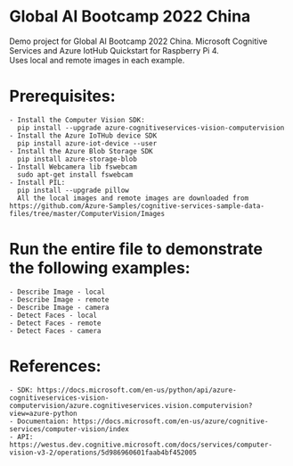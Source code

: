 # Global AI Bootcamp 2022 China
Demo project for Global AI Bootcamp 2022 China. Microsoft Cognitive Services and Azure IotHub Quickstart for Raspberry Pi 4.  
Uses local and remote images in each example.  
# Prerequisites:  
    - Install the Computer Vision SDK:  
      pip install --upgrade azure-cognitiveservices-vision-computervision  
    - Install the Azure IoTHub device SDK  
      pip install azure-iot-device --user  
    - Install the Azure Blob Storage SDK  
      pip install azure-storage-blob  
    - Install Webcamera lib fswebcam  
      sudo apt-get install fswebcam  
    - Install PIL:  
      pip install --upgrade pillow  
      All the local images and remote images are downloaded from https://github.com/Azure-Samples/cognitive-services-sample-data-files/tree/master/ComputerVision/Images  

# Run the entire file to demonstrate the following examples:  
    - Describe Image - local  
    - Describe Image - remote  
    - Describe Image - camera  
    - Detect Faces - local  
    - Detect Faces - remote  
    - Detect Faces - camera  
    
# References:  
    - SDK: https://docs.microsoft.com/en-us/python/api/azure-cognitiveservices-vision-computervision/azure.cognitiveservices.vision.computervision?view=azure-python  
    - Documentaion: https://docs.microsoft.com/en-us/azure/cognitive-services/computer-vision/index  
    - API: https://westus.dev.cognitive.microsoft.com/docs/services/computer-vision-v3-2/operations/5d986960601faab4bf452005  
